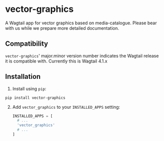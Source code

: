 vector-graphics
===================

A Wagtail app for vector graphics based on media-catalogue. Please bear with us while we prepare more detailed documentation.

Compatibility
-------------

`vector-graphics`' major.minor version number indicates the Wagtail release it is compatible with. Currently this is Wagtail 4.1.x

Installation
------------

1. Install using `pip`:
  ```shell
  pip install vector-graphics
  ```
2. Add
   `vector_graphics` to your `INSTALLED_APPS` setting:
   ```python
   INSTALLED_APPS = [
     # ...
     'vector_graphics'
     # ...
   ]
   ```
